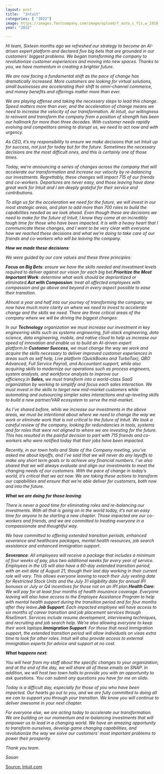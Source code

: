 ```yaml
---
layout: post
title:  "Intuit"
categories: [ "2022"]
image: https://images.fastcompany.com/image/upload/f_auto,c_fit,w_1920,q_auto/wp-cms-2/2024/07/p-2-91153816-intuit-to-lay-off-1800-employees-underperformers.webp
year: "2022"

---
```


*Hi team, Sixteen months ago we refreshed our strategy to become an AI-driven expert platform and declared five big bets that are grounded in our customers’ biggest problems. We began transforming the company to revolutionize customer experiences and moving into new spaces. Thanks to you, we have momentum in creating a brighter future.*

*We are now facing a fundamental shift as the pace of change has dramatically increased. More customers are looking for virtual solutions, small businesses are accelerating their shift to omni-channel commerce, and money benefits and offerings matter more than ever.*

*We are playing offense and taking the necessary steps to lead this change. Speed matters more than ever, and the acceleration of change means we need to increase the velocity of our transformation. At Intuit, our willingness to reinvent and transform the company from a position of strength has been our hallmark for more than three decades. With customer needs rapidly evolving and competitors aiming to disrupt us, we need to act now and with urgency.*

*As CEO, it’s my responsibility to ensure we make decisions that set Intuit up for success, not just for today but for the future. Sometimes the necessary decisions are the most difficult ones, and this is certainly one of those times.*

*Today, we’re announcing a series of changes across the company that will accelerate our transformation and increase our velocity by re-balancing our investments. Regrettably, these changes will impact 715 of our friends and co-workers. Departures are never easy, and those leaving have done great work for Intuit and I am deeply grateful for their service and contributions.*

*To align us for the acceleration we need for the future, we will invest in our most strategic areas, and plan to add more than 700 roles to build the capabilities needed as we look ahead. Even though these are decisions we need to make for the future of Intuit, I know they come at an incredibly tough time for those who have been impacted. It is with a heavy heart that I communicate these changes, and I want to be very clear with everyone how we reached these decisions and what we’re doing to take care of our friends and co-workers who will be leaving the company.*

***How we made these decisions**:*

*We were guided by our core values and these three principles:*

***Focus on Big Bets**: ensure we have the skills needed and investment levels required to deliver against our vision for each big bet.**Prioritize the Most Important Work**: determine what work should be deprioritized or eliminated.**Act with Compassion**: treat all affected employees with compassion and go above and beyond in every aspect possible to ease their transition.*

*Almost a year and half into our journey of transforming the company, we now have much more clarity on where we need to invest to accelerate change and the skills we need. There are three critical areas of the company where we will be driving the biggest changes:*

*In our **Technology** organization we must increase our investment in key engineering skills such as systems engineering, full-stack engineering, data science, data engineering, mobile, and native cloud to help us increase our speed of innovation and enable us to build an AI-driven expert platform.In **Customer Success,** we must change the way we work and acquire the skills necessary to deliver improved customer experiences in areas such as self help, Live platform (QuickBooks and TurboTax), QBO Advanced, Full Service Payroll, and Accountant support, while also acquiring skills to modernize our operations such as process engineers, system analysts, and workforce analysts to improve our efficiency.In **Sales,** we must transform into a world-class SaaS organization by working to simplify and focus each sales interaction. We must invest in the skills to target new mid-market customers while automating and outsourcing simpler sales interactions and up-leveling skills to build a new partner/VAR ecosystem to serve the mid-market.*

*As I’ve shared before, while we increase our investments in the above areas, we must be intentional about where we need to change the way we work or eliminate work that is not critical to the future of Intuit. We took a careful review of the company, looking for redundancies in tools, systems and for roles that were not aligned to where we are investing for the future. This has resulted in the painful decision to part with 715 friends and co-workers who were notified today that their jobs have been impacted.*

*Recently, in our town halls and State of the Company meeting, you’ve asked me about layoffs, and I’ve said that we will never do any layoffs to make any short term goals or to achieve any financial numbers. I’ve also shared that we will always evaluate and align our investments to meet the changing needs of our customers. With the pace of change in today’s world, it’s critical that we act now. We are taking these actions to transform our capabilities and ensure that we’re able deliver for customers, both now and into the future.*

***What we are doing** **for those leaving**:*

*There is never a good time for eliminating roles and re-balancing our investments. With all that is going on in the world today, it’s not an easy time for anyone to be starting a new chapter. Those impacted are our co-workers and friends, and we are committed to treating everyone in a compassionate and thoughtful way.*

*We have committed to offering extended transition periods, enhanced severance and healthcare packages, mental health resources, job search assistance and enhanced immigration support.*

***Severance**: All employees will receive a package that includes a minimum of four weeks of pay, plus two additional weeks for every year of service. Employees in the US will also have a 60-day extended transition period, with an exit date of August 21, though their last day working in their current role will vary. This allows everyone leaving to reach their July vesting date for Restricted Stock Units and the July 31 eligibility date for annual IPI bonuses or July or Q4 incentives for those not on an IPI plan.**Health Care**: We will pay for at least four months of health insurance coverage. Everyone leaving will also have access to the Employee Assistance Program to help with mental health support during the transition period and for four months after they leave.**Job Support**: Each impacted employee will have access to six months of career transition and job placement services through RiseSmart. Services include resume development, interviewing techniques, and recruiting and job search help. We’re also allowing everyone to keep their work laptops.**Immigration Support**: For those that need immigration support, the extended transition period will allow individuals on visas extra time to look for other roles. Intuit will also provide access to external immigration experts for advice and support at no cost.*

***What happens next**:*

*You will hear from my staff about the specific changes to your organization, and at the end of the day, we will share all of these emails on SNAP. In addition, we will host two town halls to provide you with an opportunity to ask questions. You can submit any questions you have for me on slido.*

*Today is a difficult day, especially for those of you who have been impacted. Our hearts go out to you, and we are fully committed to doing all we can to support you through your transition. We know you will continue to deliver awesome in your next chapter.*

*For everyone else, we are acting today to accelerate our transformation. We are building on our momentum and re-balancing investments that will empower us to lead in a changing world. We have an amazing opportunity to transform ourselves, develop game changing capabilities, and revolutionize the way we solve our customers’ most important problems to power their prosperity.*

*Thank you team.*

*Sasan*

[Source: Intuit.com](https://www.intuit.com/blog/news-social/a-message-from-intuit-ceo-sasan-goodarzi-to-intuit-employees/)